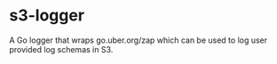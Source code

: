 # s3-logger
A Go logger that wraps go.uber.org/zap which can be used to log user provided log schemas in S3.
